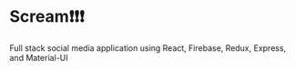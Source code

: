 # Scream❗❗❗
Full stack social media application using React, Firebase, Redux, Express, and Material-UI
